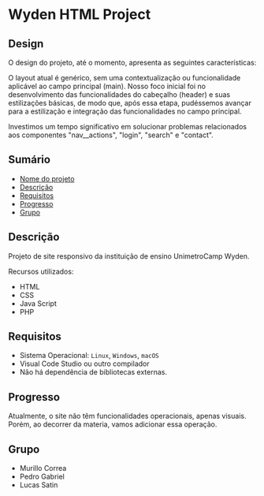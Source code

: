 # Wyden HTML Project


## Design
 
O design do projeto, até o momento, apresenta as seguintes características:

O layout atual é genérico, sem uma contextualização ou funcionalidade aplicável ao campo principal (main). Nosso foco inicial foi no desenvolvimento das funcionalidades do cabeçalho (header) e suas estilizações básicas, de modo que, após essa etapa, pudéssemos avançar para a estilização e integração das funcionalidades no campo principal.

Investimos um tempo significativo em solucionar problemas relacionados aos componentes "nav__actions", "login", "search" e "contact".

## Sumário

- [Nome do projeto](#nomedoprojeto)
- [Descrição](#descrição)
- [Requisitos](#requisitos)
- [Progresso](#progresso)
- [Grupo](#grupo)

## Descrição

Projeto de site responsivo da instituição de ensino UnimetroCamp Wyden.

Recursos utilizados:
 - HTML 
 - CSS
 - Java Script
 - PHP

## Requisitos

- Sistema Operacional: `Linux`, `Windows`, `macOS`
- Visual Code Studio ou outro compilador
- Não há dependência de bibliotecas externas.

## Progresso

Atualmente, o site não têm funcionalidades operacionais, apenas visuais. 
Porém, ao decorrer da materia, vamos adicionar essa operação.

## Grupo

 - Murillo Correa
 - Pedro Gabriel
 - Lucas Satin

